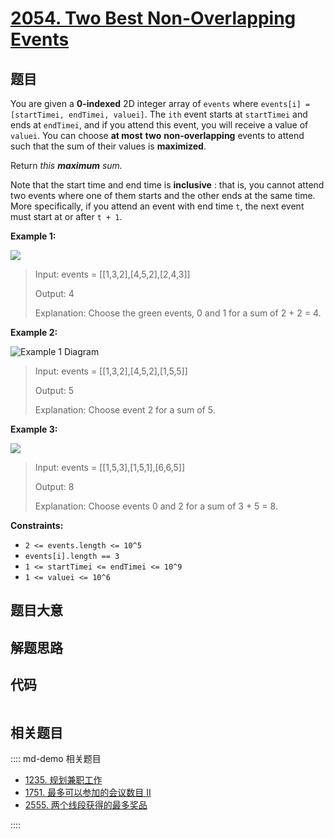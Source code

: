 # [2054. Two Best Non-Overlapping Events](https://leetcode.com/problems/two-best-non-overlapping-events/)

## 题目

You are given a **0-indexed** 2D integer array of `events` where `events[i] =
[startTimei, endTimei, valuei]`. The `ith` event starts at `startTimei` and
ends at `endTimei`, and if you attend this event, you will receive a value of
`valuei`. You can choose **at most** **two** **non-overlapping** events to
attend such that the sum of their values is **maximized**.

Return _this **maximum** sum._

Note that the start time and end time is **inclusive** : that is, you cannot
attend two events where one of them starts and the other ends at the same
time. More specifically, if you attend an event with end time `t`, the next
event must start at or after `t + 1`.

**Example 1:**

![](https://assets.leetcode.com/uploads/2021/09/21/picture5.png)

> Input: events = [[1,3,2],[4,5,2],[2,4,3]]
>
> Output: 4
>
> Explanation: Choose the green events, 0 and 1 for a sum of 2 + 2 = 4.

**Example 2:**

![Example 1
Diagram](https://assets.leetcode.com/uploads/2021/09/21/picture1.png)

> Input: events = [[1,3,2],[4,5,2],[1,5,5]]
>
> Output: 5
>
> Explanation: Choose event 2 for a sum of 5.

**Example 3:**

![](https://assets.leetcode.com/uploads/2021/09/21/picture3.png)

> Input: events = [[1,5,3],[1,5,1],[6,6,5]]
>
> Output: 8
>
> Explanation: Choose events 0 and 2 for a sum of 3 + 5 = 8.

**Constraints:**

- `2 <= events.length <= 10^5`
- `events[i].length == 3`
- `1 <= startTimei <= endTimei <= 10^9`
- `1 <= valuei <= 10^6`

## 题目大意

## 解题思路

## 代码

```javascript

```

## 相关题目

:::: md-demo 相关题目

- [1235. 规划兼职工作](https://leetcode.com/problems/maximum-profit-in-job-scheduling)
- [1751. 最多可以参加的会议数目 II](https://leetcode.com/problems/maximum-number-of-events-that-can-be-attended-ii)
- [2555. 两个线段获得的最多奖品](https://leetcode.com/problems/maximize-win-from-two-segments)

::::
